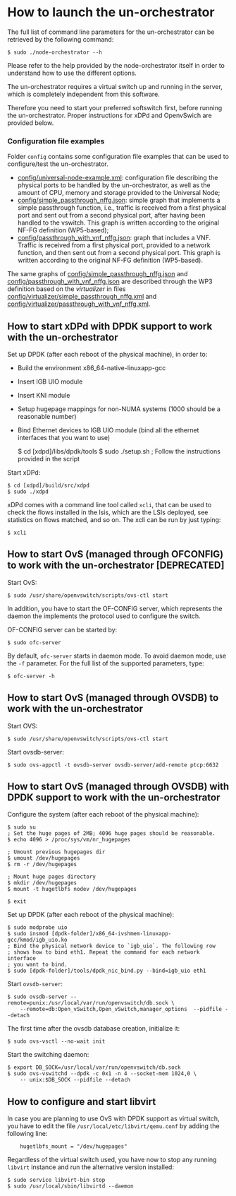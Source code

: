 # How to launch the un-orchestrator

The full list of command line parameters for the un-orchestrator can be
retrieved by the following command:

    $ sudo ./node-orchestrator --h

Please refer to the help provided by the node-orchestrator itself in order to
understand how to use the different options.

The un-orchestrator requires a virtual switch up and running in the server,
which is completely independent from this software.

Therefore you need to start your preferred softswitch first, before running
the un-orchestrator. Proper instructions for xDPd and OpenvSwich are provided
below.


### Configuration file examples

Folder `config` contains some configuration file examples that can be used
to configure/test the un-orchestrator.

  * [config/universal-node-example.xml](config/universal-node-example.xml): 
    configuration file describing the physical ports to be handled by the 
    un-orchestrator, as well as the amount of CPU, memory and storage provided 
    to the Universal Node;
  * [config/simple_passthrough_nffg.json](config/simple_passthrough_nffg.json): 
    simple graph that implements a simple passthrough function, i.e., traffic is 
    received from a first physical port and sent out from a second physical port, 
    after having been handled to the vswitch. This graph is written according to 
    the original NF-FG definition (WP5-based);
  * [config/passthrough_with_vnf_nffg.json](config/passthrough_with_vnf_nffg.json): 
    graph that includes a VNF. Traffic is received from a first physical port, provided
    to a network function, and then sent out from a second physical port. This graph 
    is written according to the original NF-FG definition (WP5-based).

The same graphs of [config/simple_passthrough_nffg.json](config/simple_passthrough_nffg.json) 
and [config/passthrough_with_vnf_nffg.json](config/passthrough_with_vnf_nffg.json) are described 
through the WP3 definition based on the *virtualizer* in files [config/virtualizer/simple_passthrough_nffg.xml](config/virtualizer/simple_passthrough_nffg.xml) and [config/virtualizer/passthrough_with_vnf_nffg.xml](config/virtualizer/passthrough_with_vnf_nffg.xml).

## How to start xDPd with DPDK support to work with the un-orchestrator

Set up DPDK (after each reboot of the physical machine), in order to:

  * Build the environment x86_64-native-linuxapp-gcc
  * Insert IGB UIO module
  * Insert KNI module
  * Setup hugepage mappings for non-NUMA systems (1000 should be a reasonable
    number)
  * Bind Ethernet devices to IGB UIO module (bind all the ethernet interfaces
    that you want to use)

	$ cd [xdpd]/libs/dpdk/tools
	$ sudo ./setup.sh
	; Follow the instructions provided in the script


Start xDPd:

	$ cd [xdpd]/build/src/xdpd
	$ sudo ./xdpd

xDPd comes with a command line tool called `xcli`, that can be used to check
the  flows installed in the lsis, which are the LSIs deployed, see statistics
on flows matched, and so on. The xcli can be run by just typing:

    $ xcli

## How to start OvS (managed through OFCONFIG) to work with the un-orchestrator [DEPRECATED]

Start OvS:

    $ sudo /usr/share/openvswitch/scripts/ovs-ctl start

In addition, you have to start the OF-CONFIG server, which represents the
daemon the implements the protocol used to configure the switch.

OF-CONFIG server can be started by:

    $ sudo ofc-server

By default, `ofc-server` starts in daemon mode. To avoid daemon mode, use the
`-f` parameter.
For the full list of the supported parameters, type:

    $ ofc-server -h


## How to start OvS (managed through OVSDB) to work with the un-orchestrator

Start OVS:

    $ sudo /usr/share/openvswitch/scripts/ovs-ctl start

Start ovsdb-server:

    $ sudo ovs-appctl -t ovsdb-server ovsdb-server/add-remote ptcp:6632
	
## How to start OvS (managed through OVSDB) with DPDK support to work with the un-orchestrator

Configure the system (after each reboot of the physical machine):

    $ sudo su
    ; Set the huge pages of 2MB; 4096 huge pages should be reasonable.
    $ echo 4096 > /proc/sys/vm/nr_hugepages
	
    ; Umount previous hugepages dir
    $ umount /dev/hugepages
    $ rm -r /dev/hugepages
	
    ; Mount huge pages directory
    $ mkdir /dev/hugepages
    $ mount -t hugetlbfs nodev /dev/hugepages
    
    $ exit
	
Set up DPDK (after each reboot of the physical machine):

    $ sudo modprobe uio
    $ sudo insmod [dpdk-folder]/x86_64-ivshmem-linuxapp-gcc/kmod/igb_uio.ko
    ; Bind the physical network device to `igb_uio`. The following row
    ; shows how to bind eth1. Repeat the command for each network interface
    ; you want to bind.
    $ sudo [dpdk-folder]/tools/dpdk_nic_bind.py --bind=igb_uio eth1

Start `ovsdb-server`:

    $ sudo ovsdb-server --remote=punix:/usr/local/var/run/openvswitch/db.sock \
        --remote=db:Open_vSwitch,Open_vSwitch,manager_options  --pidfile --detach
	
The first time after the ovsdb database creation, initialize it:

    $ sudo ovs-vsctl --no-wait init

Start the switching daemon:	

    $ export DB_SOCK=/usr/local/var/run/openvswitch/db.sock
    $ sudo ovs-vswitchd --dpdk -c 0x1 -n 4 --socket-mem 1024,0 \
        -- unix:$DB_SOCK --pidfile --detach
		
## How to configure and start libvirt

In case you are planning to use OvS with DPDK support as virtual switch, you have 
to edit the file `/usr/local/etc/libvirt/qemu.conf` by adding the following line:

        hugetlbfs_mount = "/dev/hugepages"

Regardless of the virtual switch used, you have now to stop any running `libvirt` 
instance and run the alternative version installed:

	$ sudo service libvirt-bin stop
	$ sudo /usr/local/sbin/libvirtd --daemon
	
